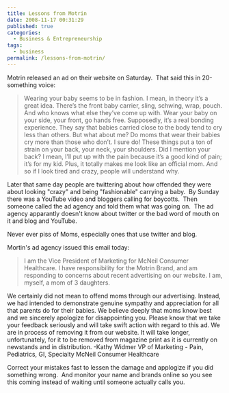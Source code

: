 ```yaml
---
title: Lessons from Motrin
date: 2008-11-17 00:31:29
published: true
categories:
  - Business & Entrepreneurship
tags:
  - business
permalink: /lessons-from-motrin/
---
```

Motrin released an ad on their website on Saturday.  That said this in 20-something voice:</p>
>Wearing your baby seems to be in fashion. I mean, in theory it’s a great idea. There’s the front baby carrier, sling, schwing, wrap, pouch. And who knows what else they’ve come up with. Wear your baby on your side, your front, go hands free. Supposedly, it’s a real bonding experience. They say that babies carried close to the body tend to cry less than others. But what about me? Do moms that wear their babies cry more than those who don’t. I sure do! These things put a ton of strain on your back, your neck, your shoulders. Did I mention your back? I mean, I’ll put up with the pain because it’s a good kind of pain; it’s for my kid. Plus, it totally makes me look like an official mom. And so if I look tired and crazy, people will understand why.

Later that same day people are twittering about how offended they were about looking "crazy" and being "fashionable" carrying a baby.  By Sunday there was a YouTube video and bloggers calling for boycotts.  Then someone called the ad agency and told them what was going on.  The ad agency apparantly doesn't know about twitter or the bad word of mouth on it and blog and YouTube.

Never ever piss of Moms, especially ones that use twitter and blog.

Mortin's ad agency issued this email today:
>I am the Vice President of Marketing for McNeil Consumer Healthcare. I have responsibility for the Motrin Brand, and am responding to concerns about recent advertising on our website. I am, myself, a mom of 3 daughters.

We certainly did not mean to offend moms through our advertising. Instead, we had intended to demonstrate genuine sympathy and appreciation for all that parents do for their babies. We believe deeply that moms know best and we sincerely apologize for disappointing you. Please know that we take your feedback seriously and will take swift action with regard to this ad. We are in process of removing it from our website. It will take longer, unfortunately, for it to be removed from magazine print as it is currently on newstands and in distribution. -Kathy Widmer VP of Marketing - Pain, Pediatrics, GI, Specialty McNeil Consumer Healthcare

Correct your mistakes fast to lessen the damage and applogize if you did something wrong.  And monitor your name and brands online so you see this coming instead of waiting until someone actually calls you.